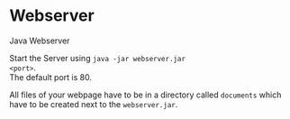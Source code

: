 Webserver
=========

Java Webserver

Start the Server using <code>java -jar webserver.jar &lt;port&gt;</code>.<br/>
The default port is 80.

All files of your webpage have to be in a directory called <code>documents</code> which have to be created next to the  <code>webserver.jar</code>.
